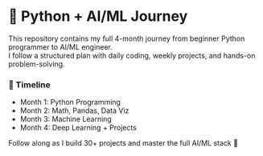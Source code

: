 # 🐍 Python + AI/ML Journey

This repository contains my full 4-month journey from beginner Python programmer to AI/ML engineer.  
I follow a structured plan with daily coding, weekly projects, and hands-on problem-solving.

### 📅 Timeline
- Month 1: Python Programming
- Month 2: Math, Pandas, Data Viz
- Month 3: Machine Learning
- Month 4: Deep Learning + Projects

Follow along as I build 30+ projects and master the full AI/ML stack 🚀
